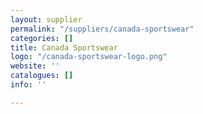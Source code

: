 ```yaml
---
layout: supplier
permalink: "/suppliers/canada-sportswear"
categories: []
title: Canada Sportswear
logo: "/canada-sportswear-logo.png"
website: ''
catalogues: []
info: ''

---
```

